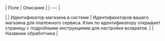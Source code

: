 | Поле | Описание |
| --- |

|
| Идентификатор магазина в системе | Идентификаторов вашего магазина для платежного сервиса. Клик по идентификатору открывает страницу с подробными инструкциями для настройки возвратов. |
| Название обработчика |